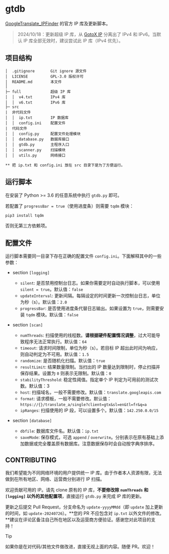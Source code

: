 # gtdb

[GoogleTranslate_IPFinder](https://github.com/GoodCoder666/GoogleTranslate_IPFinder) 的官方 IP 库及更新脚本。

> 2024/10/18：更新超级 IP 库，从 [GotoX IP](https://github.com/SeaHOH/GotoX/blob/master/data/ip.txt) 分离出了 IPv4 和 IPv6。当默认 IP 库全部无效时，建议尝试此 IP 库（IPv4 优先）。

## 项目结构

```
│  .gitignore       Git ignore 源文件
│  LICENSE          GPL-3.0 版权许可
│  README.md        本文件
│
├─ full             超级 IP 库
│  │  v4.txt        IPv4 库
│  │  v6.txt        IPv6 库
├─ src
|  非代码文件
│  │  ip.txt        IP 数据库
│  │  config.ini    配置文件
|  代码文件
│  │  config.py     配置文件处理模块
│  │  database.py   数据库接口
│  │  gtdb.py       主程序入口
│  │  scanner.py    扫描模块
│  │  utils.py      网络接口

** 把 ip.txt 和 config.ini 放在 src 目录下是为了方便运行。
```

## 运行脚本

在安装了 Python >= 3.6 的任意系统中执行 `gtdb.py` 即可。

若配置了 `progressBar = true`（使用进度条）则需要 `tqdm` 模块：

```
pip3 install tqdm
```

否则无第三方依赖项。

## 配置文件

运行脚本需要同一目录下存在正确的配置文件 `config.ini`。下面解释其中的一些参数：

- section `[logging]`

  - `silent`: 是否禁用控制台日志。如果你需要定时自动执行脚本，可以使用 `silent = true`。默认值：`false`
  - `updateInterval`: 更新间隔。每隔设定的时间更新一次控制台日志，单位为秒（s）。默认值：`2.0`
  - `progressBar`: 是否使用进度条代替日志输出。如果设置为 `true`，则需要安装 `tqdm` 模块。默认值：`false`

- section `[scan]`

  - `numThreads`: 扫描使用的线程数。**请根据硬件配置情况调整**，过大可能导致程序无法正常执行。默认值：`64`
  - `timeout`: 请求时间限制，单位为秒（s）。若目标 IP 超出此时间为响应，则自动判定为不可用。默认值：`1.5`
  - `randomize`: 是否随机化扫描。默认值：`true`
  - `resultLimit`: 结果数量限制。当扫出的 IP 数量达到限制时，停止扫描并保存结果。设置为 `0` 则表示无限制。默认值：`0`
  - `stabilityThreshold`: 稳定性阈值。指定单个 IP 判定为可用前的测试次数。默认值：3
  - `host`: 扫描域名，一般不需要修改。默认值：`translate.googleapis.com`
  - `format`: 请求模板，一般不需要修改。默认值：`https://{}/translate_a/single?client=gtx&sl=en&tl=fr&q=a`
  - `ipRanges`: 扫描使用的 IP 段，可以设置多个。默认值：`142.250.0.0/15`

- section `[database]`

  - `dbfile`: 数据库文件名。默认值：`ip.txt`
  - `saveMode`: 保存模式，可选 `append` / `overwrite`。分别表示在原有基础上添加数据或完全覆盖原有数据库。注意数据保存时会自动按字典序排序。

## CONTRIBUTING

我们希望能为不同网络环境的用户提供统一 IP 库。由于作者本人资源有限，无法做到在所有地区、网络、运营商分别进行 IP 扫描。

欢迎贡献可用的 IP。请先 clone 原有的 IP 库，**不要修改除 `numThreads` 和 `[logging]` 以外的其他配置项**，直接运行 `gtdb.py` 来完成 IP 库的更新。

更新之后提交 Pull Request，分支命名为 `update-yyyyMMdd`（即 `update` 加上更新的时间，如 `update-20240726`）。**您的 PR 不应包含对 `ip.txt` 以外文件的修改。**建议在评论区备注自己所在地区以及运营商方便验证。感谢您对此项目的支持！

> [!TIP]
>
> 如果你是在对代码/其他文件做改进，直接无视上面的内容。随便 PR。欢迎！